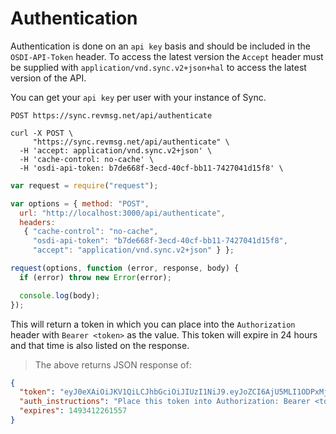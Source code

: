 # Authentication

Authentication is done on an `api key` basis and should be included in the `OSDI-API-Token` header. To access the latest version
the `Accept` header must be supplied with `application/vnd.sync.v2+json+hal` to access the latest version of the API.

You can get your `api key` per user with your instance of Sync. 

`POST https://sync.revmsg.net/api/authenticate`

```shell
curl -X POST \
     "https://sync.revmsg.net/api/authenticate" \
  -H 'accept: application/vnd.sync.v2+json' \
  -H 'cache-control: no-cache' \
  -H 'osdi-api-token: b7de668f-3ecd-40cf-bb11-7427041d15f8' \
```


```javascript
var request = require("request");

var options = { method: "POST",
  url: "http://localhost:3000/api/authenticate",
  headers: 
   { "cache-control": "no-cache",
     "osdi-api-token": "b7de668f-3ecd-40cf-bb11-7427041d15f8",
     "accept": "application/vnd.sync.v2+json" } };

request(options, function (error, response, body) {
  if (error) throw new Error(error);

  console.log(body);
});

```

This will return a token in which you can place into the `Authorization` header with `Bearer <token>` as the value. This token will expire in 24 hours and that time is also listed on the response.


> The above returns JSON response of:

```json
{
  "token": "eyJ0eXAiOiJKV1QiLCJhbGciOiJIUzI1NiJ9.eyJoZCI6AjU5MLI1ODPxMjZjZmQ1YWEyZWExYzU4NSIsImlhdCI6MTQ5MzMyNTg2MSwidG9rZW5fdHlwZSI6ImFwaSIsImV4cCI6MTQ5MzQxMjI2MSwidXNlcm5hbWUiOiJzso9iZXJ0c29uQHJldm9sdXRpb25tZXNzYWdpbmcuY29tIiwidXNlcl90eXBlIjoiUmV2QWRtaW4ifQ.3-dDu99OxIOdjI954JeSTMRvogG4WDk6dd1MnVvzjes",
  "auth_instructions": "Place this token into Authorization: Bearer <token> to use the rest of the endpoints.",
  "expires": 1493412261557
}
```
